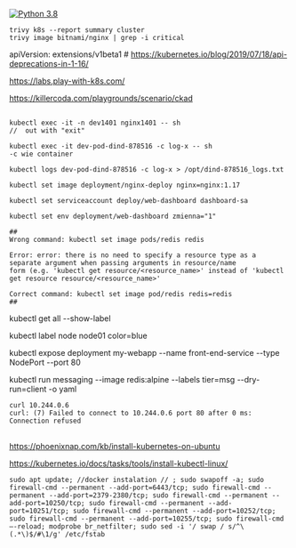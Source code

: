 [![Python 3.8](https://img.shields.io/badge/python-3.8-blue.svg)](https://www.python.org/downloads/release/python-360/)

```
trivy k8s --report summary cluster
trivy image bitnami/nginx | grep -i critical
```

apiVersion: extensions/v1beta1 # https://kubernetes.io/blog/2019/07/18/api-deprecations-in-1-16/

https://labs.play-with-k8s.com/

https://killercoda.com/playgrounds/scenario/ckad

##
```
kubectl exec -it -n dev1401 nginx1401 -- sh
//  out with "exit"

kubectl exec -it dev-pod-dind-878516 -c log-x -- sh
-c wie container

kubectl logs dev-pod-dind-878516 -c log-x > /opt/dind-878516_logs.txt
```
```
kubectl set image deployment/nginx-deploy nginx=nginx:1.17

kubectl set serviceaccount deploy/web-dashboard dashboard-sa

kubectl set env deployment/web-dashboard zmienna="1"
```
```
##
Wrong command: kubectl set image pods/redis redis

Error: error: there is no need to specify a resource type as a separate argument when passing arguments in resource/name
form (e.g. 'kubectl get resource/<resource_name>' instead of 'kubectl get resource resource/<resource_name>'

Correct command: kubectl set image pod/redis redis=redis
##

```

kubectl get all --show-label

kubectl label node node01 color=blue

kubectl expose deployment my-webapp --name front-end-service --type NodePort --port 80

kubectl run messaging --image redis:alpine --labels tier=msg --dry-run=client -o yaml

```
curl 10.244.0.6
curl: (7) Failed to connect to 10.244.0.6 port 80 after 0 ms: Connection refused
```

##
https://phoenixnap.com/kb/install-kubernetes-on-ubuntu

https://kubernetes.io/docs/tasks/tools/install-kubectl-linux/

```
sudo apt update; //docker instalation // ; sudo swapoff -a; sudo firewall-cmd --permanent --add-port=6443/tcp; sudo firewall-cmd --permanent --add-port=2379-2380/tcp; sudo firewall-cmd --permanent --add-port=10250/tcp; sudo firewall-cmd --permanent --add-port=10251/tcp; sudo firewall-cmd --permanent --add-port=10252/tcp; sudo firewall-cmd --permanent --add-port=10255/tcp; sudo firewall-cmd –-reload; modprobe br_netfilter; sudo sed -i '/ swap / s/^\(.*\)$/#\1/g' /etc/fstab


